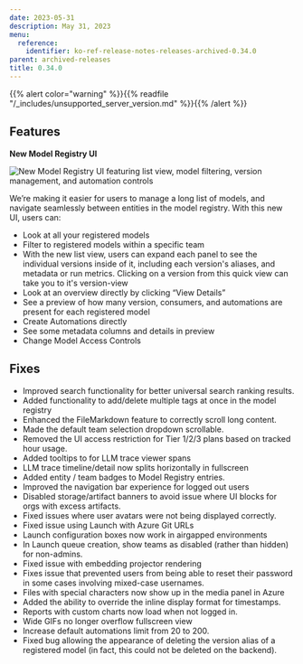 ```yaml
---
date: 2023-05-31
description: May 31, 2023
menu:
  reference:
    identifier: ko-ref-release-notes-releases-archived-0.34.0
parent: archived-releases
title: 0.34.0
---
```


{{% alert color="warning" %}}{{% readfile "/_includes/unsupported_server_version.md" %}}{{% /alert %}}

## Features 

**********New Model Registry UI**********

![New Model Registry UI featuring list view, model filtering, version management, and automation controls](https://github.com/wandb/server/assets/97066933/3fedbdb8-aa79-4fb6-aab8-bddd8899e8dc)

We’re making it easier for users to manage a long list of models, and navigate seamlessly between entities in the model registry.  With this new UI, users can:

- Look at all your registered models
- Filter to registered models within a specific team
- With the new list view, users can expand each panel to see the individual versions inside of it, including each version's aliases, and metadata or run metrics. Clicking on a version from this quick view can take you to it's version-view
- Look at an overview directly by clicking “View Details”
- See a preview of how many version, consumers, and automations are present for each registered model
- Create Automations directly
- See some metadata columns and details in preview
- Change Model Access Controls

## Fixes

- Improved search functionality for better universal search ranking results.
- Added functionality to add/delete multiple tags at once in the model registry
- Enhanced the FileMarkdown feature to correctly scroll long content.
- Made the default team selection dropdown scrollable.
- Removed the UI access restriction for Tier 1/2/3 plans based on tracked hour usage.
- Added tooltips to for LLM trace viewer spans
- LLM trace timeline/detail now splits horizontally in fullscreen
- Added entity / team badges to Model Registry entries.
- Improved the navigation bar experience for logged out users
- Disabled storage/artifact banners to avoid issue where UI blocks for orgs with excess artifacts.
- Fixed issues where user avatars were not being displayed correctly.
- Fixed issue using Launch with Azure Git URLs
- Launch configuration boxes now work in airgapped environments
- In Launch queue creation, show teams as disabled (rather than hidden) for non-admins.
- Fixed issue with embedding projector rendering
- Fixes issue that prevented users from being able to reset their password in some cases involving mixed-case usernames.
- Files with special characters now show up in the media panel in Azure
- Added the ability to override the inline display format for timestamps.
- Reports with custom charts now load when not logged in.
- Wide GIFs no longer overflow fullscreen view
- Increase default automations limit from 20 to 200.
- Fixed bug allowing the appearance of deleting the version alias of a registered model (in fact, this could not be deleted on the backend).
